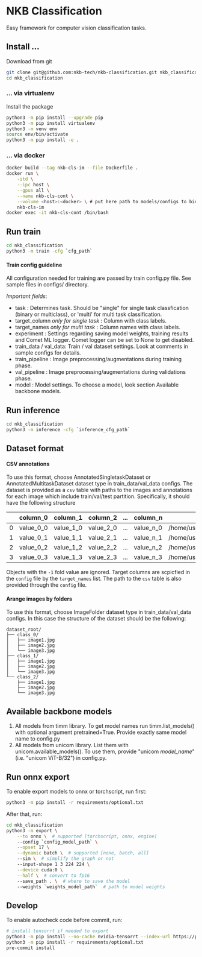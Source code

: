  # NKB Classification

Easy framework for computer vision classification tasks.

## Install ...

Download from git
```bash
git clone git@github.com:nkb-tech/nkb-classification.git nkb_classification
cd nkb_classification
```

### ... via virtualenv

Install the package
```bash
python3 -m pip install --upgrade pip
python3 -m pip install virtualenv
python3 -m venv env
source env/bin/activate
python3 -m pip install -e .
```

### ... via docker

```bash
docker build --tag nkb-cls-im --file Dockerfile .
docker run \
    -itd \
    --ipc host \
    --gpus all \
    --name nkb-cls-cont \
    --volume <host>:<docker> \ # put here path to models/configs to bind with docker image
    nkb-cls-im
docker exec -it nkb-cls-cont /bin/bash
```

## Run train

```bash
cd nkb_classification
python3 -m train -cfg `cfg_path`
```

#### Train config guideline
All configuration needed for training are passed by train config.py file.
See sample files in configs/ directory.

_Important fields_:
* task : Determines task. Should be "single" for single task classfication (binary or multiclass), or 'multi' for multi task classification.
* target_column *only for single task* : Column with class labels.
* target_names *only for multi task* : Column names with class labels.
* experiment : Settings regarding saving model weights, training results and Comet ML logger. Comet logger can be set to None to get disabled.
* train_data / val_data: Train / val dataset settings. Look at comments in sample configs for details.
* train_pipeline : Image preprocessing/augmentations during training phase.
* val_pipeline : Image preprocessing/augmentations during validations phase.
* model : Model settings. To choose a model, look section Available backbone models.

## Run inference

```bash
cd nkb_classification
python3 -m inference -cfg `inference_cfg_path`
```

## Dataset format

#### CSV annotations
To use this format, choose AnnotatedSingletaskDataset or AnnotatedMultitaskDataset dataset type in train_data/val_data configs. The dataset is provided as a `csv` table with paths to the images and annotations for each image which include train/val/test partition. Specifically, it should have the following structure

|| column_0 | column_1 | column_2 | ... | column_n | path | fold |
|-|---|---|---|---|---|---|---|
|0|value_0_0|value_1_0|value_2_0|...|value_n_0|/home/user/data/img_0.jpg|train|
|1|value_0_1|value_1_1|value_2_1|...|value_n_1|/home/user/data/img_1.jpg|val|
|2|value_0_2|value_1_2|value_2_2|...|value_n_2|/home/user/data/img_2.jpg|test|
|3|value_0_3|value_1_3|value_2_3|...|value_n_3|/home/user/data/img_3.jpg|-1|

Objects with the `-1` fold value are ignored. Target columns are scpicfied in the `config` file by the `target_names` list. The path to the `csv` table is also provided through the `config` file.

#### Arange images by folders
To use this format, choose ImageFolder dataset type in train_data/val_data configs. In this case the structure of the dataset should be the following:
```
dataset_root/
├── class_0/
│   ├── image1.jpg
│   ├── image2.jpg
│   └── image3.jpg
├── class_1/
│   ├── image1.jpg
│   ├── image2.jpg
│   └── image3.jpg
└── class_2/
    ├── image1.jpg
    ├── image2.jpg
    └── image3.jpg

```

## Available backbone models

1. All models from timm library. To get model names run timm.list_models() with optional argument pretrained=True.
Provide exactly same model name to config.py
2. All models from unicom library. List them with unicom.available_models().
To use them, provide "unicom *model_name*" (i.e. "unicom ViT-B/32") in config.py.

## Run onnx export

To enable export models to onnx or torchscript, run first:
```bash
python3 -m pip install -r requirements/optional.txt
```

After that, run:
```bash
cd nkb_classification
python3 -m export \
    --to onnx \  # supported [torchscript, onnx, engine]
    --config `config_model_path` \
    --opset 17 \
    --dynamic batch \  # supported [none, batch, all]
    --sim \  # simplify the graph or not
    --input-shape 1 3 224 224 \
    --device cuda:0 \
    --half \  # convert to fp16
    --save_path . \  # where to save the model
    --weights `weights_model_path`  # path to model weights
```

## Develop
To enable autocheck code before commit, run:
```bash
# install tensorrt if needed to export
python3 -m pip install --no-cache nvidia-tensorrt --index-url https://pypi.ngc.nvidia.com
python3 -m pip install -r requirements/optional.txt
pre-commit install
```
